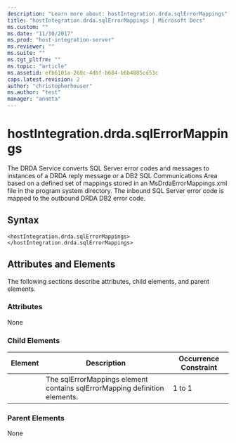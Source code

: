 ```yaml
---
description: "Learn more about: hostIntegration.drda.sqlErrorMappings"
title: "hostIntegration.drda.sqlErrorMappings | Microsoft Docs"
ms.custom: ""
ms.date: "11/30/2017"
ms.prod: "host-integration-server"
ms.reviewer: ""
ms.suite: ""
ms.tgt_pltfrm: ""
ms.topic: "article"
ms.assetid: efb6101a-260c-4dbf-b684-b6b4885cd53c
caps.latest.revision: 2
author: "christopherhouser"
ms.author: "test"
manager: "anneta"
---
```

# hostIntegration.drda.sqlErrorMappings
The DRDA Service converts SQL Server error codes and messages to instances of a DRDA reply message or a DB2 SQL Communications Area based on a defined set of mappings stored in an MsDrdaErrorMappings.xml file in the program system directory. The inbound SQL Server error code is mapped to the outbound DRDA DB2 error code.  
  
## Syntax  
  
```  
<hostIntegration.drda.sqlErrorMappings></hostIntegration.drda.sqlErrorMappings>  
```  
  
## Attributes and Elements  
 The following sections describe attributes, child elements, and parent elements.  
  
### Attributes  
 None  
  
### Child Elements  
  
|Element|Description|Occurrence Constraint|  
|-------------|-----------------|---------------------------|  
||The sqlErrorMappings element contains sqlErrorMapping definition elements.|1 to 1|  
  
### Parent Elements  
 None

